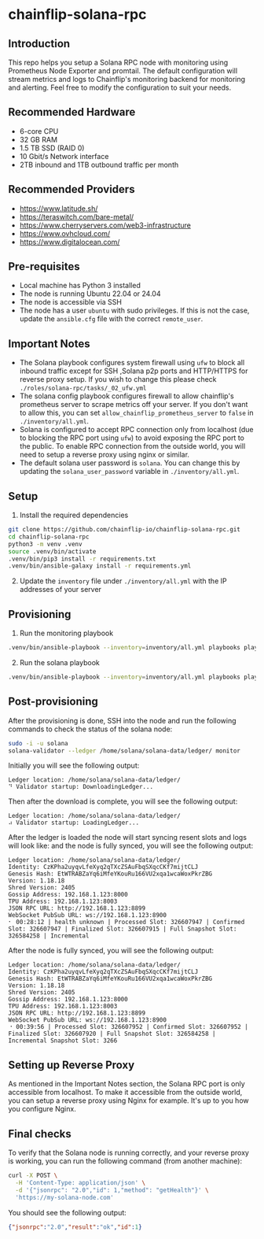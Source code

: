 # chainflip-solana-rpc

## Introduction
This repo helps you setup a Solana RPC node with monitoring using Prometheus Node Exporter and promtail. The default configuration will stream metrics and logs to Chainflip's monitoring backend for monitoring and alerting. Feel free to modify the configuration to suit your needs.

## Recommended Hardware

- 6-core CPU
- 32 GB RAM
- 1.5 TB SSD (RAID 0)
- 10 Gbit/s Network interface
- 2TB inbound and 1TB outbound traffic per month

## Recommended Providers

- https://www.latitude.sh/
- https://teraswitch.com/bare-metal/
- https://www.cherryservers.com/web3-infrastructure
- https://www.ovhcloud.com/
- https://www.digitalocean.com/

## Pre-requisites

- Local machine has Python 3 installed
- The node is running Ubuntu 22.04 or 24.04
- The node is accessible via SSH
- The node has a user `ubuntu` with sudo privileges. If this is not the case, update the `ansible.cfg` file with the correct `remote_user`.

## Important Notes

- The Solana playbook configures system firewall using `ufw` to block all inbound traffic except for SSH ,Solana p2p ports and HTTP/HTTPS for reverse proxy setup. If you wish to change this please check `./roles/solana-rpc/tasks/_02_ufw.yml`
- The solana config playbook configures firewall to allow chainflip's prometheus server to scrape metrics off your server. If you don't want to allow this, you can set `allow_chainflip_prometheus_server` to `false` in `./inventory/all.yml`.
- Solana is configured to accept RPC connection only from localhost (due to blocking the RPC port using `ufw`) to avoid exposing the RPC port to the public. To enable RPC connection from the outside world, you will need to setup a reverse proxy using nginx or similar.
- The default solana user password is `solana`. You can change this by updating the `solana_user_password` variable in `./inventory/all.yml`.

## Setup

1. Install the required dependencies
```bash
git clone https://github.com/chainflip-io/chainflip-solana-rpc.git
cd chainflip-solana-rpc
python3 -m venv .venv
source .venv/bin/activate
.venv/bin/pip3 install -r requirements.txt
.venv/bin/ansible-galaxy install -r requirements.yml
```
2. Update the `inventory` file under `./inventory/all.yml` with the IP addresses of your server

## Provisioning

1. Run the monitoring playbook
```bash
.venv/bin/ansible-playbook --inventory=inventory/all.yml playbooks playbooks/monitoring.yml
```

2. Run the solana playbook
```bash
.venv/bin/ansible-playbook --inventory=inventory/all.yml playbooks playbooks/solana.yml
```

## Post-provisioning

After the provisioning is done, SSH into the node and run the following commands to check the status of the solana node:
```bash
sudo -i -u solana
solana-validator --ledger /home/solana/solana-data/ledger/ monitor
```

Initially you will see the following output:
```
Ledger location: /home/solana/solana-data/ledger/
⠙ Validator startup: DownloadingLedger...
```

Then after the download is complete, you will see the following output:
```
Ledger location: /home/solana/solana-data/ledger/
⠴ Validator startup: LoadingLedger...
```

After the ledger is loaded the node will start syncing resent slots and logs will look like: and the node is fully synced, you will see the following output:
```
Ledger location: /home/solana/solana-data/ledger/
Identity: CzKPha2uyqvLfeXyq2qTXcZSAuFbqSXqcCKf7mijtCLJ
Genesis Hash: EtWTRABZaYq6iMfeYKouRu166VU2xqa1wcaWoxPkrZBG
Version: 1.18.18
Shred Version: 2405
Gossip Address: 192.168.1.123:8000
TPU Address: 192.168.1.123:8003
JSON RPC URL: http://192.168.1.123:8899
WebSocket PubSub URL: ws://192.168.1.123:8900
⠂ 00:28:12 | health unknown | Processed Slot: 326607947 | Confirmed Slot: 326607947 | Finalized Slot: 326607915 | Full Snapshot Slot: 326584258 | Incremental
```

After the node is fully synced, you will see the following output:
```
Ledger location: /home/solana/solana-data/ledger/
Identity: CzKPha2uyqvLfeXyq2qTXcZSAuFbqSXqcCKf7mijtCLJ
Genesis Hash: EtWTRABZaYq6iMfeYKouRu166VU2xqa1wcaWoxPkrZBG
Version: 1.18.18
Shred Version: 2405
Gossip Address: 192.168.1.123:8000
TPU Address: 192.168.1.123:8003
JSON RPC URL: http://192.168.1.123:8899
WebSocket PubSub URL: ws://192.168.1.123:8900
⠐ 00:39:56 | Processed Slot: 326607952 | Confirmed Slot: 326607952 | Finalized Slot: 326607920 | Full Snapshot Slot: 326584258 | Incremental Snapshot Slot: 3266
```

## Setting up Reverse Proxy
As mentioned in the Important Notes section, the Solana RPC port is only accessible from localhost. To make it accessible from the outside world, you can setup a reverse proxy using Nginx for example.
It's up to you how you configure Nginx.

## Final checks
To verify that the Solana node is running correctly, and your reverse proxy is working, you can run the following command (from another machine):

```bash
curl -X POST \
  -H 'Content-Type: application/json' \
  -d '{"jsonrpc": "2.0","id": 1,"method": "getHealth"}' \
  'https://my-solana-node.com'
```

You should see the following output:

```json
{"jsonrpc":"2.0","result":"ok","id":1}
```
